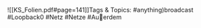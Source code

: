 
![[KS_Folien.pdf#page=141]]Tags & Topics:
   #anything)broadcast
   #Loopback0
   #Netz
   #Netze
   #Auerdem